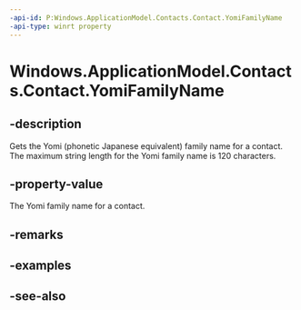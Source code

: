 ----api-id: P:Windows.ApplicationModel.Contacts.Contact.YomiFamilyName
-api-type: winrt property
---<!-- Property syntaxpublic string YomiFamilyName { get;  set; }--># Windows.ApplicationModel.Contacts.Contact.YomiFamilyName## -descriptionGets the Yomi (phonetic Japanese equivalent) family name for a contact. The maximum string length for the Yomi family name is 120 characters.## -property-valueThe Yomi family name for a contact.## -remarks## -examples## -see-also